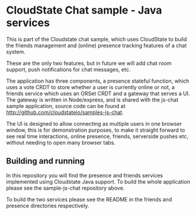 # CloudState Chat sample - Java services

This is part of the Cloudstate chat sample, which uses CloudState to build the friends management and (online) presence tracking features of a chat system.

These are the only two features, but in future we will add chat room support, push notifications for chat messages, etc.

The application has three components, a presence stateful function, which uses a vote CRDT to store whether a user is currently online or not, a friends service which uses an ORSet CRDT and a gateway that serves a UI. The gateway is written in Node/express, and is shared with the js-chat sample application, source code can be found at http://github.com/cloudstateio/samples-js-chat.

The UI is designed to allow connecting as multiple users in one browser window, this is for demonstration purposes, to make it straight forward to see real time interactions, online presence, friends, serverside pushes etc, without needing to open many browser tabs.

## Building and running

In this repository you will find the presence and friends services implemented using Cloudstate Java support. To build the whole application please see the sample-js-chat repository above.

To build the two services please see the README in the friends and presence directories respectively.
